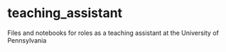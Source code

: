 # teaching_assistant
Files and notebooks for roles as a teaching assistant at the University of Pennsylvania
